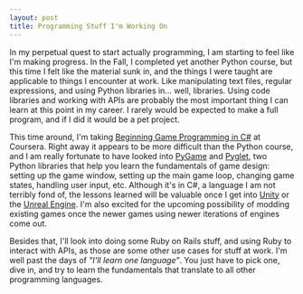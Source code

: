 ```yaml
---
layout: post
title: Programming Stuff I'm Working On
--- 
```

In my perpetual quest to start actually programming, I am starting to feel like I'm making progress. In the Fall, I completed yet another Python course, but this time I felt like the material sunk in, and the things I were taught are applicable to things I encounter at work. Like manipulating text files, regular expressions, and using Python libraries in... well, libraries. Using code libraries and working with APIs are probably the most important thing I can learn at this point in my career. I rarely would be expected to make a full program, and if I did it would be a pet project.  
   
This time around, I'm taking [Beginning Game Programming in C#](https://www.coursera.org/course/gameprogramming) at Coursera. Right away it appears to be more difficult than the Python course, and I am really fortunate to have looked into [PyGame](http://www.pygame.org/news.html) and [Pyglet](http://www.pyglet.org/), two Python libraries that help you learn the fundamentals of game design: setting up the game window, setting up the main game loop, changing game states, handling user input, etc. Although it's in C\#, a language I am not terribly fond of, the lessons learned will be valuable once I get into [Unity](http://unity3d.com/) or the [Unreal Engine](https://www.unrealengine.com/what-is-unreal-engine-4). I'm also excited for the upcoming possibility of modding existing games once the newer games using newer iterations of engines come out.  
  
Besides that, I'll look into doing some Ruby on Rails stuff, and using Ruby to interact with APIs, as those are some other use cases for stuff at work. I'm well past the days of _"I'll learn one language"_. You just have to pick one, dive in, and try to learn the fundamentals that translate to all other programming languages.  